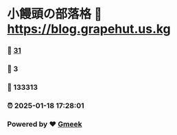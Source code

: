 # 小饅頭の部落格 :link: https://blog.grapehut.us.kg 
### :page_facing_up: [31](https://blog.grapehut.us.kg/tag.html) 
### :speech_balloon: 3 
### :hibiscus: 133313 
### :alarm_clock: 2025-01-18 17:28:01 
### Powered by :heart: [Gmeek](https://github.com/Meekdai/Gmeek)
